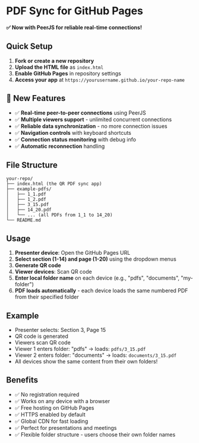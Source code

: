 # PDF Sync for GitHub Pages

**✅ Now with PeerJS for reliable real-time connections!**

## Quick Setup

1. **Fork or create a new repository**
2. **Upload the HTML file** as `index.html`
3. **Enable GitHub Pages** in repository settings
4. **Access your app** at `https://yourusername.github.io/your-repo-name`

## 🚀 New Features

- ✅ **Real-time peer-to-peer connections** using PeerJS
- ✅ **Multiple viewers support** - unlimited concurrent connections
- ✅ **Reliable data synchronization** - no more connection issues
- ✅ **Navigation controls** with keyboard shortcuts
- ✅ **Connection status monitoring** with debug info
- ✅ **Automatic reconnection** handling

## File Structure

```
your-repo/
├── index.html (the QR PDF sync app)
├── example-pdfs/
│   ├── 1_1.pdf
│   ├── 1_2.pdf
│   ├── 3_15.pdf
│   ├── 14_20.pdf
│   └── ... (all PDFs from 1_1 to 14_20)
└── README.md
```

## Usage

1. **Presenter device**: Open the GitHub Pages URL
2. **Select section (1-14) and page (1-20)** using the dropdown menus
3. **Generate QR code**
4. **Viewer devices**: Scan QR code
5. **Enter local folder name** on each device (e.g., "pdfs", "documents", "my-folder")
6. **PDF loads automatically** - each device loads the same numbered PDF from their specified folder

## Example
- Presenter selects: Section 3, Page 15
- QR code is generated
- Viewers scan QR code
- Viewer 1 enters folder: "pdfs" → loads: `pdfs/3_15.pdf`
- Viewer 2 enters folder: "documents" → loads: `documents/3_15.pdf`
- All devices show the same content from their own folders!

## Benefits

- ✅ No registration required
- ✅ Works on any device with a browser
- ✅ Free hosting on GitHub Pages
- ✅ HTTPS enabled by default
- ✅ Global CDN for fast loading
- ✅ Perfect for presentations and meetings
- ✅ Flexible folder structure - users choose their own folder names
